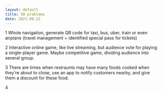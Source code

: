 ```yaml
---
layout: default
title: 50 problems
date: 2021-09-22
---
```

1 Whole navigation, generate QR code for taxi, bus, uber, train or even airplane (travel management + identified special pass for tickets)

2 Interactive online game, like live streaming, but audience vote for playing a single-player game. Maybe competitive game, dividing audience into several group.

3 There are times when restraunts may have many foods cooked when they're about to close, use an app to notify customers nearby, and give them a discount for these food.

4 
